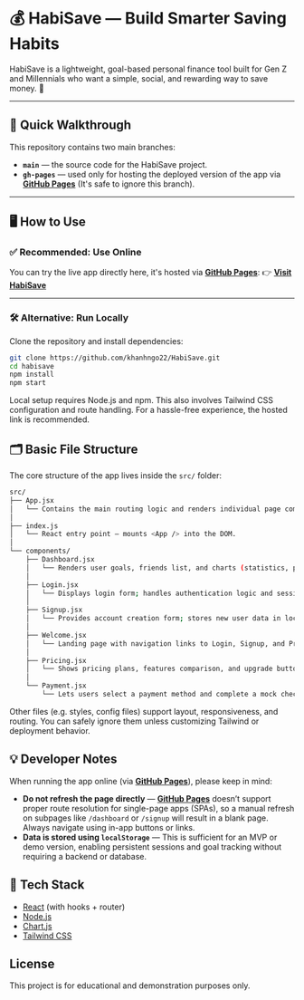 # 💰 HabiSave — Build Smarter Saving Habits

HabiSave is a lightweight, goal-based personal finance tool built for Gen Z and Millennials who want a simple, social, and rewarding way to save money. 🎯

---

## 🚀 Quick Walkthrough

This repository contains two main branches:

- **`main`** — the source code for the HabiSave project.
- **`gh-pages`** — used only for hosting the deployed version of the app via [**GitHub Pages**](https://docs.github.com/en/pages/getting-started-with-github-pages/what-is-github-pages) (It's safe to ignore this branch).

---

## 🖥️ How to Use

### ✅ Recommended: Use Online

You can try the live app directly here, it's hosted via [**GitHub Pages**](https://docs.github.com/en/pages/getting-started-with-github-pages/what-is-github-pages):
👉 [**Visit HabiSave**](https://khanhngo22.github.io/HabiSave/)

---

### 🛠️ Alternative: Run Locally

Clone the repository and install dependencies:

```bash
git clone https://github.com/khanhngo22/HabiSave.git
cd habisave
npm install
npm start
```
Local setup requires Node.js and npm. This also involves Tailwind CSS configuration and route handling. For a hassle-free experience, the hosted link is recommended.

## 🗂️ Basic File Structure

The core structure of the app lives inside the `src/` folder:

``` bash
src/
├── App.jsx
│   └── Contains the main routing logic and renders individual page components.
│
├── index.js
│   └── React entry point — mounts <App /> into the DOM.
│
└── components/
    ├── Dashboard.jsx
    │   └── Renders user goals, friends list, and charts (statistics, progress).
    │
    ├── Login.jsx
    │   └── Displays login form; handles authentication logic and session management.
    │
    ├── Signup.jsx
    │   └── Provides account creation form; stores new user data in localStorage.
    │
    ├── Welcome.jsx
    │   └── Landing page with navigation links to Login, Signup, and Pricing.
    │
    ├── Pricing.jsx
    │   └── Shows pricing plans, features comparison, and upgrade buttons.
    │
    └── Payment.jsx
        └── Lets users select a payment method and complete a mock checkout process.
```

Other files (e.g. styles, config files) support layout, responsiveness, and routing. You can safely ignore them unless customizing Tailwind or deployment behavior.

## 💡 Developer Notes

When running the app online (via [**GitHub Pages**](https://docs.github.com/en/pages/getting-started-with-github-pages/what-is-github-pages)), please keep in mind:

- **Do not refresh the page directly** — [**GitHub Pages**](https://docs.github.com/en/pages/getting-started-with-github-pages/what-is-github-pages) doesn’t support proper route resolution for single-page apps (SPAs), so a manual refresh on subpages like `/dashboard` or `/signup` will result in a blank page. Always navigate using in-app buttons or links.
- **Data is stored using `localStorage`** — This is sufficient for an MVP or demo version, enabling persistent sessions and goal tracking without requiring a backend or database.

## 🔧 Tech Stack

- [React](https://create-react-app.dev/) (with hooks + router)
- [Node.js](https://nodejs.org/en)
- [Chart.js](https://www.chartjs.org/)
- [Tailwind CSS](https://tailwindcss.com/)

## License

This project is for educational and demonstration purposes only.
